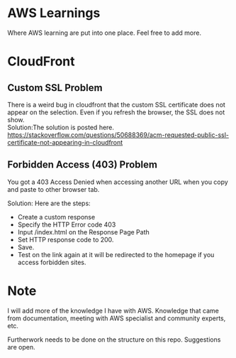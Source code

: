 # AWS Learnings
Where AWS learning are put into one place. Feel free to add more.

# CloudFront
## Custom SSL Problem
There is a weird bug in cloudfront that the custom SSL certificate does not appear on the selection. Even if you refresh the browser, the SSL does not show.  
Solution:The solution is posted here. https://stackoverflow.com/questions/50688369/acm-requested-public-ssl-certificate-not-appearing-in-cloudfront

## Forbidden Access (403) Problem
You got a 403 Access Denied when accessing another URL when you copy and paste to other browser tab.

Solution: Here are the steps:
* Create a custom response
* Specify the HTTP Error code 403
* Input /index.html on the Response Page Path
* Set HTTP response code to 200.
* Save.
* Test on the link again at it will be redirected to the homepage if you access forbidden sites.

# Note
I will add more of the knowledge I have with AWS. Knowledge that came from documentation, meeting with AWS specialist and community experts, etc. 

Furtherwork needs to be done on the structure on this repo. Suggestions are open.
